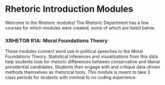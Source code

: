 # Rhetoric Introduction Modules

Welcome to the Rhetoric modules! The Rhetoric Department has a few courses for which modules were created, some of which are listed below.

### XRHETOR R1A: Moral Foundations Theory

These modules connect word use in political speeches to the Moral Foundations Theory. Statistical inferences and visualizations from this data help students look for rhetoric differences between conservative and liberal presidential candidates. Students then engage with and critique data-driven methods themselves as rhetorical tools. This module is meant to take 3 class periods for students with minimal to no coding experience.